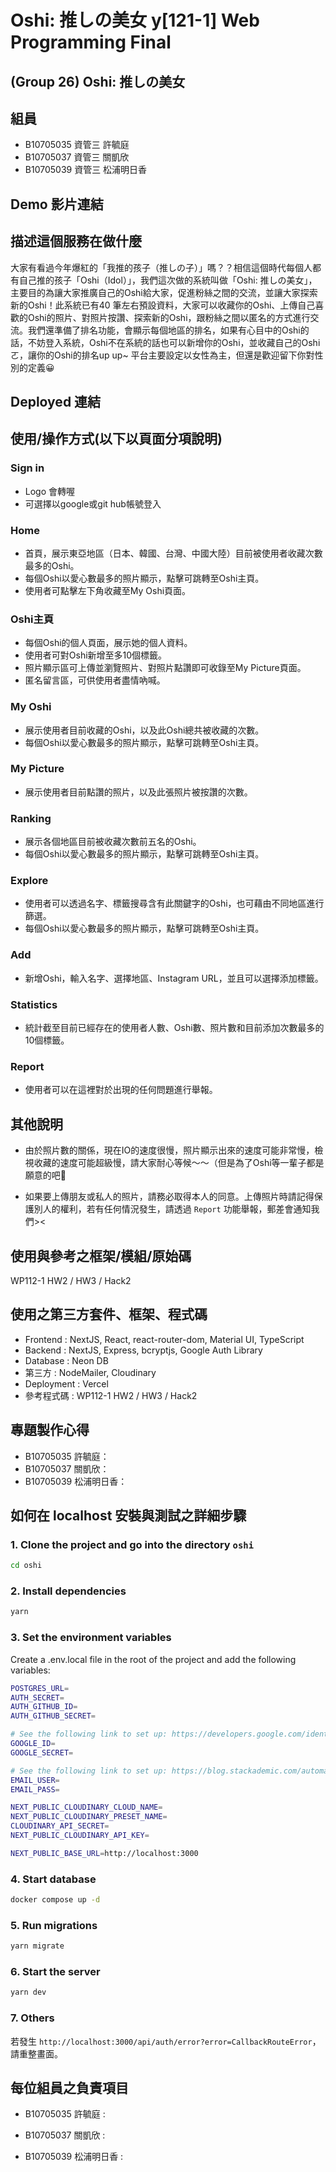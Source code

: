 # Oshi: 推しの美女 y[121-1] Web Programming Final 

## (Group 26) Oshi: 推しの美女

## 組員
- B10705035 資管三 許毓庭 
- B10705037 資管三 關凱欣 
- B10705039 資管三 松浦明日香 

## Demo 影片連結


## 描述這個服務在做什麼
大家有看過今年爆紅的「我推的孩子（推しの子）」嗎？？相信這個時代每個人都有自己推的孩子「Oshi（Idol）」，我們這次做的系統叫做「Oshi: 推しの美女」，主要目的為讓大家推廣自己的Oshi給大家，促進粉絲之間的交流，並讓大家探索新的Oshi！此系統已有40 筆左右預設資料，大家可以收藏你的Oshi、上傳自己喜歡的Oshi的照片、對照片按讚、探索新的Oshi，跟粉絲之間以匿名的方式進行交流。我們還準備了排名功能，會顯示每個地區的排名，如果有心目中的Oshi的話，不妨登入系統，Oshi不在系統的話也可以新增你的Oshi，並收藏自己的Oshiㄛ，讓你的Oshi的排名up up~ 平台主要設定以女性為主，但還是歡迎留下你對性別的定義😀

## Deployed 連結

## 使用/操作方式(以下以頁面分項說明)
###  Sign in 
- Logo 會轉喔
- 可選擇以google或git hub帳號登入
###  Home
- 首頁，展示東亞地區（日本、韓國、台灣、中國大陸）目前被使用者收藏次數最多的Oshi。
- 每個Oshi以愛心數最多的照片顯示，點擊可跳轉至Oshi主頁。
- 使用者可點擊左下角收藏至My Oshi頁面。
###  Oshi主頁
- 每個Oshi的個人頁面，展示她的個人資料。
- 使用者可對Oshi新增至多10個標籤。
- 照片顯示區可上傳並瀏覽照片、對照片點讚即可收錄至My Picture頁面。
- 匿名留言區，可供使用者盡情吶喊。
###  My Oshi
- 展示使用者目前收藏的Oshi，以及此Oshi總共被收藏的次數。
- 每個Oshi以愛心數最多的照片顯示，點擊可跳轉至Oshi主頁。
###  My Picture
- 展示使用者目前點讚的照片，以及此張照片被按讚的次數。
###  Ranking
- 展示各個地區目前被收藏次數前五名的Oshi。
- 每個Oshi以愛心數最多的照片顯示，點擊可跳轉至Oshi主頁。
###  Explore
- 使用者可以透過名字、標籤搜尋含有此關鍵字的Oshi，也可藉由不同地區進行篩選。
- 每個Oshi以愛心數最多的照片顯示，點擊可跳轉至Oshi主頁。
###  Add
- 新增Oshi，輸入名字、選擇地區、Instagram URL，並且可以選擇添加標籤。
###  Statistics
- 統計截至目前已經存在的使用者人數、Oshi數、照片數和目前添加次數最多的10個標籤。
### Report
- 使用者可以在這裡對於出現的任何問題進行舉報。

## 其他說明
- 由於照片數的關係，現在IO的速度很慢，照片顯示出來的速度可能非常慢，檢視收藏的速度可能超級慢，請大家耐心等候～～（但是為了Oshi等一輩子都是願意的吧💒

- 如果要上傳朋友或私人的照片，請務必取得本人的同意。上傳照片時請記得保護別人的權利，若有任何情況發生，請透過 `Report` 功能舉報，郵差會通知我們><

## 使用與參考之框架/模組/原始碼
WP112-1 HW2 / HW3 / Hack2

## 使用之第三方套件、框架、程式碼
- Frontend : NextJS, React, react-router-dom, Material UI, TypeScript
- Backend : NextJS, Express, bcryptjs, Google Auth Library
- Database : Neon DB
- 第三方 : NodeMailer, Cloudinary
- Deployment : Vercel
- 參考程式碼 : WP112-1 HW2 / HW3 / Hack2

## 專題製作心得
- B10705035 許毓庭：
- B10705037 關凱欣：
- B10705039 松浦明日香：

## 如何在 localhost 安裝與測試之詳細步驟
### 1. Clone the project and go into the directory `oshi`
 ```bash
cd oshi
```

### 2. Install dependencies
```bash
yarn
```

### 3. Set the environment variables
Create a .env.local file in the root of the project and add the following variables:

```bash
POSTGRES_URL=
AUTH_SECRET=
AUTH_GITHUB_ID=
AUTH_GITHUB_SECRET=

# See the following link to set up: https://developers.google.com/identity/protocols/oauth2
GOOGLE_ID=
GOOGLE_SECRET=

# See the following link to set up: https://blog.stackademic.com/automate-200-emails-daily-nodemailer-next-js-13-integration-c7773ab63d5d
EMAIL_USER=
EMAIL_PASS=

NEXT_PUBLIC_CLOUDINARY_CLOUD_NAME=
NEXT_PUBLIC_CLOUDINARY_PRESET_NAME=
CLOUDINARY_API_SECRET=
NEXT_PUBLIC_CLOUDINARY_API_KEY=

NEXT_PUBLIC_BASE_URL=http://localhost:3000
```

### 4. Start database

```bash
docker compose up -d
```

### 5. Run migrations

```bash
yarn migrate
```

### 6. Start the server

```bash
yarn dev
```

### 7. Others
若發生 `http://localhost:3000/api/auth/error?error=CallbackRouteError`，請重整畫面。


## 每位組員之負責項目
- B10705035 許毓庭 :

- B10705037 關凱欣 :

- B10705039 松浦明日香 : 
